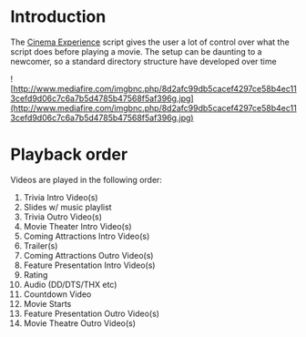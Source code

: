 # Introduction #
The [Cinema Experience](CinemaExperienceIntro.md) script gives the user a lot of control over what the script does before playing a movie. The setup can be daunting to a newcomer, so a standard directory structure have developed over time

![http://www.mediafire.com/imgbnc.php/8d2afc99db5cacef4297ce58b4ec113cefd9d06c7c6a7b5d4785b47568f5af396g.jpg](http://www.mediafire.com/imgbnc.php/8d2afc99db5cacef4297ce58b4ec113cefd9d06c7c6a7b5d4785b47568f5af396g.jpg)


# Playback order #
Videos are played in the following order:
  1. Trivia Intro Video(s)
  1. Slides w/ music playlist
  1. Trivia Outro Video(s)
  1. Movie Theater Intro Video(s)
  1. Coming Attractions Intro Video(s)
  1. Trailer(s)
  1. Coming Attractions Outro Video(s)
  1. Feature Presentation Intro Video(s)
  1. Rating
  1. Audio (DD/DTS/THX etc)
  1. Countdown Video
  1. Movie Starts
  1. Feature Presentation Outro Video(s)
  1. Movie Theatre Outro Video(s)